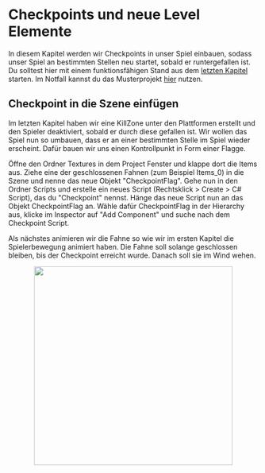 # Checkpoints und neue Level Elemente

In diesem Kapitel werden wir Checkpoints in unser Spiel einbauen, sodass unser Spiel an bestimmten Stellen neu startet, sobald er runtergefallen ist. Du solltest hier mit einem funktionsfähigen Stand aus dem [letzten Kapitel]("docs/05-cleanup.md") starten. Im Notfall kannst du das Musterprojekt [hier](https://github.com/FrankFlamme/UnityKidsWorkshop/releases/tag/0.5) nutzen.

## Checkpoint in die Szene einfügen

Im letzten Kapitel haben wir eine KillZone unter den Plattformen erstellt und den Spieler deaktiviert, sobald er durch diese gefallen ist. Wir wollen das Spiel nun so umbauen, dass er an einer bestimmten Stelle im Spiel wieder erscheint. Dafür bauen wir uns einen Kontrollpunkt in Form einer Flagge. 

Öffne den Ordner Textures in dem Project Fenster und klappe dort die Items aus. Ziehe eine der geschlossenen Fahnen (zum Beispiel Items_0) in die Szene und nenne das neue Objekt "CheckpointFlag". Gehe nun in den Ordner Scripts und erstelle ein neues Script (Rechtsklick > Create > C# Script), das du "Checkpoint" nennst. Hänge das neue Script nun an das Objekt CheckpointFlag an. Wähle dafür CheckpointFlag in der Hierarchy aus, klicke im Inspector auf "Add Component" und suche nach dem Checkpoint Script.

Als nächstes animieren wir die Fahne so wie wir im ersten Kapitel die Spielerbewegung animiert haben. Die Fahne soll solange geschlossen bleiben, bis der Checkpoint erreicht wurde. Danach soll sie im Wind wehen.

<p align="center">
<img src="https://user-images.githubusercontent.com/75975986/123544419-77f90d00-d753-11eb-840e-7d145706217f.png" width="400">
</p>
